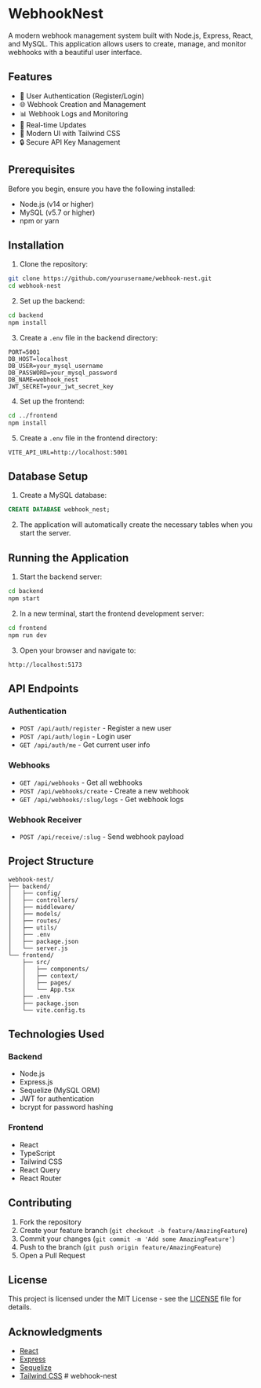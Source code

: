 # WebhookNest

A modern webhook management system built with Node.js, Express, React, and MySQL. This application allows users to create, manage, and monitor webhooks with a beautiful user interface.

## Features

- 🔐 User Authentication (Register/Login)
- 🌐 Webhook Creation and Management
- 📊 Webhook Logs and Monitoring
- 🔄 Real-time Updates
- 🎨 Modern UI with Tailwind CSS
- 🔒 Secure API Key Management

## Prerequisites

Before you begin, ensure you have the following installed:
- Node.js (v14 or higher)
- MySQL (v5.7 or higher)
- npm or yarn

## Installation

1. Clone the repository:
```bash
git clone https://github.com/yourusername/webhook-nest.git
cd webhook-nest
```

2. Set up the backend:
```bash
cd backend
npm install
```

3. Create a `.env` file in the backend directory:
```env
PORT=5001
DB_HOST=localhost
DB_USER=your_mysql_username
DB_PASSWORD=your_mysql_password
DB_NAME=webhook_nest
JWT_SECRET=your_jwt_secret_key
```

4. Set up the frontend:
```bash
cd ../frontend
npm install
```

5. Create a `.env` file in the frontend directory:
```env
VITE_API_URL=http://localhost:5001
```

## Database Setup

1. Create a MySQL database:
```sql
CREATE DATABASE webhook_nest;
```

2. The application will automatically create the necessary tables when you start the server.

## Running the Application

1. Start the backend server:
```bash
cd backend
npm start
```

2. In a new terminal, start the frontend development server:
```bash
cd frontend
npm run dev
```

3. Open your browser and navigate to:
```
http://localhost:5173
```

## API Endpoints

### Authentication
- `POST /api/auth/register` - Register a new user
- `POST /api/auth/login` - Login user
- `GET /api/auth/me` - Get current user info

### Webhooks
- `GET /api/webhooks` - Get all webhooks
- `POST /api/webhooks/create` - Create a new webhook
- `GET /api/webhooks/:slug/logs` - Get webhook logs

### Webhook Receiver
- `POST /api/receive/:slug` - Send webhook payload

## Project Structure

```
webhook-nest/
├── backend/
│   ├── config/
│   ├── controllers/
│   ├── middleware/
│   ├── models/
│   ├── routes/
│   ├── utils/
│   ├── .env
│   ├── package.json
│   └── server.js
└── frontend/
    ├── src/
    │   ├── components/
    │   ├── context/
    │   ├── pages/
    │   └── App.tsx
    ├── .env
    ├── package.json
    └── vite.config.ts
```

## Technologies Used

### Backend
- Node.js
- Express.js
- Sequelize (MySQL ORM)
- JWT for authentication
- bcrypt for password hashing

### Frontend
- React
- TypeScript
- Tailwind CSS
- React Query
- React Router

## Contributing

1. Fork the repository
2. Create your feature branch (`git checkout -b feature/AmazingFeature`)
3. Commit your changes (`git commit -m 'Add some AmazingFeature'`)
4. Push to the branch (`git push origin feature/AmazingFeature`)
5. Open a Pull Request

## License

This project is licensed under the MIT License - see the [LICENSE](LICENSE) file for details.

## Acknowledgments

- [React](https://reactjs.org/)
- [Express](https://expressjs.com/)
- [Sequelize](https://sequelize.org/)
- [Tailwind CSS](https://tailwindcss.com/) #   w e b h o o k - n e s t  
 